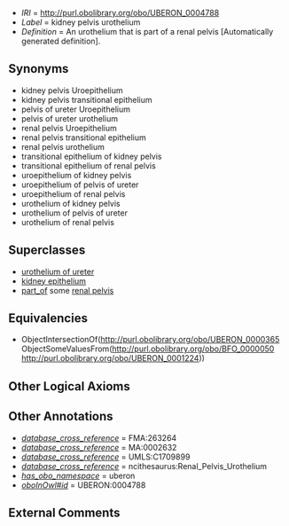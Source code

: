  * *IRI* = http://purl.obolibrary.org/obo/UBERON_0004788
 * *Label* = kidney pelvis urothelium
 * *Definition* = An urothelium that is part of a renal pelvis [Automatically generated definition].

## Synonyms

 * kidney pelvis Uroepithelium
 * kidney pelvis transitional epithelium
 * pelvis of ureter Uroepithelium
 * pelvis of ureter urothelium
 * renal pelvis Uroepithelium
 * renal pelvis transitional epithelium
 * renal pelvis urothelium
 * transitional epithelium of kidney pelvis
 * transitional epithelium of renal pelvis
 * uroepithelium of kidney pelvis
 * uroepithelium of pelvis of ureter
 * uroepithelium of renal pelvis
 * urothelium of kidney pelvis
 * urothelium of pelvis of ureter
 * urothelium of renal pelvis

## Superclasses

 * [urothelium of ureter](../../UBERON/54/UBERON_0001254.md)
 * [kidney epithelium](../../UBERON/19/UBERON_0004819.md)
 * [part_of](../../BFO/50/BFO_0000050.md) some [renal pelvis](../../UBERON/24/UBERON_0001224.md)

## Equivalencies

 * ObjectIntersectionOf(<http://purl.obolibrary.org/obo/UBERON_0000365> ObjectSomeValuesFrom(<http://purl.obolibrary.org/obo/BFO_0000050> <http://purl.obolibrary.org/obo/UBERON_0001224>))

## Other Logical Axioms


## Other Annotations

 * *[database_cross_reference](../../ef/oboInOwl#hasDbXref.md)* = FMA:263264
 * *[database_cross_reference](../../ef/oboInOwl#hasDbXref.md)* = MA:0002632
 * *[database_cross_reference](../../ef/oboInOwl#hasDbXref.md)* = UMLS:C1709899
 * *[database_cross_reference](../../ef/oboInOwl#hasDbXref.md)* = ncithesaurus:Renal_Pelvis_Urothelium
 * *[has_obo_namespace](../../ce/oboInOwl#hasOBONamespace.md)* = uberon
 * *[oboInOwl#id](../../id/oboInOwl#id.md)* = UBERON:0004788

## External Comments

